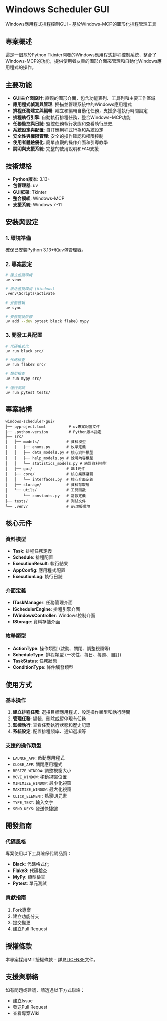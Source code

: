 # Windows Scheduler GUI

Windows應用程式排程控制GUI - 基於Windows-MCP的圖形化排程管理工具

## 專案概述

這是一個基於Python Tkinter開發的Windows應用程式排程控制系統，整合了Windows-MCP的功能，提供使用者友善的圖形介面來管理和自動化Windows應用程式的操作。

## 主要功能

- **GUI主介面設計**: 直觀的圖形介面，包含功能表列、工具列和主要工作區域
- **應用程式偵測與管理**: 掃描並管理系統中的Windows應用程式
- **排程任務建立與編輯**: 建立和編輯自動化任務，支援多種執行時間設定
- **排程執行引擎**: 自動執行排程任務，整合Windows-MCP功能
- **任務監控與日誌**: 監控任務執行狀態和查看執行歷史
- **系統設定與配置**: 自訂應用程式行為和系統設定
- **安全性與權限管理**: 安全的操作確認和權限控制
- **使用者體驗優化**: 簡單直觀的操作介面和引導教學
- **說明與支援系統**: 完整的使用說明和FAQ支援

## 技術規格

- **Python版本**: 3.13+
- **包管理器**: uv
- **GUI框架**: Tkinter
- **整合模組**: Windows-MCP
- **支援系統**: Windows 7-11

## 安裝與設定

### 1. 環境準備

確保已安裝Python 3.13+和uv包管理器。

### 2. 專案設定

```bash
# 建立虛擬環境
uv venv

# 激活虛擬環境 (Windows)
.venv\Scripts\activate

# 安裝依賴
uv sync

# 安裝開發依賴
uv add --dev pytest black flake8 mypy
```

### 3. 開發工具配置

```bash
# 代碼格式化
uv run black src/

# 代碼檢查
uv run flake8 src/

# 類型檢查
uv run mypy src/

# 運行測試
uv run pytest tests/
```

## 專案結構

```
windows-scheduler-gui/
├── pyproject.toml          # uv專案配置文件
├── .python-version         # Python版本指定
├── src/
│   ├── models/            # 資料模型
│   │   ├── enums.py       # 枚舉定義
│   │   ├── data_models.py # 核心資料模型
│   │   ├── help_models.py # 說明內容模型
│   │   └── statistics_models.py # 統計資料模型
│   ├── gui/               # GUI元件
│   ├── core/              # 核心業務邏輯
│   │   └── interfaces.py  # 核心介面定義
│   ├── storage/           # 資料存取層
│   └── utils/             # 工具函數
│       └── constants.py   # 常數定義
├── tests/                 # 測試文件
└── .venv/                 # uv虛擬環境
```

## 核心元件

### 資料模型
- **Task**: 排程任務定義
- **Schedule**: 排程配置
- **ExecutionResult**: 執行結果
- **AppConfig**: 應用程式配置
- **ExecutionLog**: 執行日誌

### 介面定義
- **ITaskManager**: 任務管理介面
- **ISchedulerEngine**: 排程引擎介面
- **IWindowsController**: Windows控制介面
- **IStorage**: 資料存儲介面

### 枚舉類型
- **ActionType**: 操作類型 (啟動、關閉、調整視窗等)
- **ScheduleType**: 排程類型 (一次性、每日、每週、自訂)
- **TaskStatus**: 任務狀態
- **ConditionType**: 條件觸發類型

## 使用方式

### 基本操作

1. **建立排程任務**: 選擇目標應用程式，設定操作類型和執行時間
2. **管理任務**: 編輯、刪除或暫停現有任務
3. **監控執行**: 查看任務執行狀態和歷史記錄
4. **系統設定**: 配置排程頻率、通知選項等

### 支援的操作類型

- `LAUNCH_APP`: 啟動應用程式
- `CLOSE_APP`: 關閉應用程式
- `RESIZE_WINDOW`: 調整視窗大小
- `MOVE_WINDOW`: 移動視窗位置
- `MINIMIZE_WINDOW`: 最小化視窗
- `MAXIMIZE_WINDOW`: 最大化視窗
- `CLICK_ELEMENT`: 點擊UI元素
- `TYPE_TEXT`: 輸入文字
- `SEND_KEYS`: 發送快捷鍵

## 開發指南

### 代碼風格

專案使用以下工具確保代碼品質：
- **Black**: 代碼格式化
- **Flake8**: 代碼檢查
- **MyPy**: 類型檢查
- **Pytest**: 單元測試

### 貢獻指南

1. Fork專案
2. 建立功能分支
3. 提交變更
4. 建立Pull Request

## 授權條款

本專案採用MIT授權條款 - 詳見[LICENSE](LICENSE)文件。

## 支援與聯絡

如有問題或建議，請透過以下方式聯絡：
- 建立Issue
- 發送Pull Request
- 查看專案Wiki